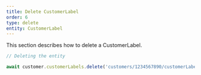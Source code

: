 ```yaml
---
title: Delete CustomerLabel
order: 6
type: delete
entity: CustomerLabel
---
```


This section describes how to delete a CustomerLabel.

```javascript
// Deleting the entity

await customer.customerLabels.delete('customers/1234567890/customerLabels/123123123')
```
